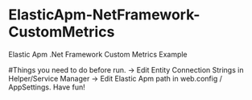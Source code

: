 # ElasticApm-NetFramework-CustomMetrics
Elastic Apm .Net Framework Custom Metrics Example

#Things you need to do before run.
-> Edit Entity Connection Strings in Helper/Service Manager
-> Edit Elastic Apm path in web.config / AppSettings.
Have fun!
